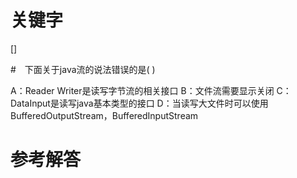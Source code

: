 # 关键字

[]

#　下面关于java流的说法错误的是( )

A：Reader Writer是读写字节流的相关接口
B：文件流需要显示关闭
C：DataInput是读写java基本类型的接口
D：当读写大文件时可以使用BufferedOutputStream，BufferedInputStream

# 参考解答
